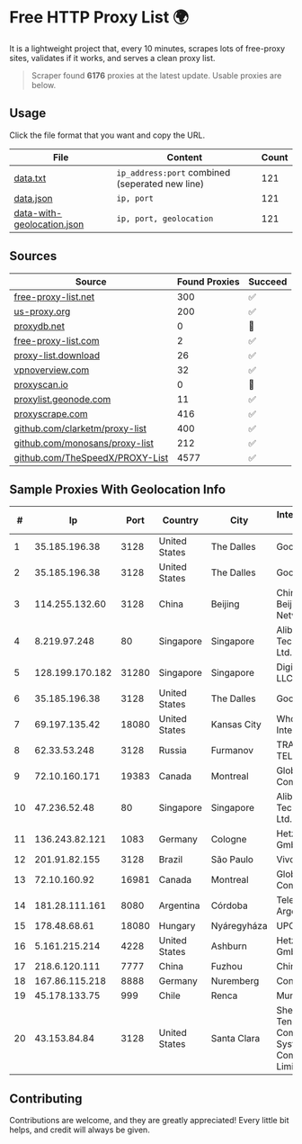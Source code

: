 
# Free HTTP Proxy List 🌍

It is a lightweight project that, every 10 minutes, scrapes lots of free-proxy sites, validates if it works, and serves a clean proxy list.


> Scraper found **6176** proxies at the latest update. Usable proxies are below.

## Usage

Click the file format that you want and copy the URL.


|File|Content|Count|
|----|-------|-----|
|[data.txt](https://raw.githubusercontent.com/themiralay/Proxy-List-World/master/data.txt)|`ip_address:port` combined (seperated new line)|121|
|[data.json](https://raw.githubusercontent.com/themiralay/Proxy-List-World/master/data.json)|`ip, port`|121|
|[data-with-geolocation.json](https://raw.githubusercontent.com/themiralay/Proxy-List-World/master/data-with-geolocation.json)|`ip, port, geolocation`|121|

## Sources

|Source|Found Proxies|Succeed|
|------|-------------|-------|
|[free-proxy-list.net](https://free-proxy-list.net)|300|✅|
|[us-proxy.org](https://www.us-proxy.org)|200|✅|
|[proxydb.net](http://proxydb.net)|0|🚫|
|[free-proxy-list.com](https://free-proxy-list.com/?page=&port=&type%5B%5D=http&type%5B%5D=https&up_time=0&search=Search)|2|✅|
|[proxy-list.download](https://www.proxy-list.download/HTTP)|26|✅|
|[vpnoverview.com](https://vpnoverview.com/privacy/anonymous-browsing/free-proxy-servers)|32|✅|
|[proxyscan.io](https://www.proxyscan.io)|0|🚫|
|[proxylist.geonode.com](https://proxylist.geonode.com/api/proxy-list?limit=300&page=1&sort_by=lastChecked&sort_type=desc&protocols=http,https)|11|✅|
|[proxyscrape.com](https://api.proxyscrape.com/v2/?request=displayproxies&protocol=http&timeout=10000&country=all&ssl=all&anonymity=all)|416|✅|
|[github.com/clarketm/proxy-list](https://raw.githubusercontent.com/clarketm/proxy-list/master/proxy-list-raw.txt)|400|✅|
|[github.com/monosans/proxy-list](https://raw.githubusercontent.com/monosans/proxy-list/main/proxies/http.txt)|212|✅|
|[github.com/TheSpeedX/PROXY-List](https://raw.githubusercontent.com/TheSpeedX/PROXY-List/master/http.txt)|4577|✅|


## Sample Proxies With Geolocation Info

|#|Ip|Port|Country|City|Internet Service Provider|
|-|--|----|-------|----|-------------------------|
|1|35.185.196.38|3128|United States|The Dalles|Google LLC|
|2|35.185.196.38|3128|United States|The Dalles|Google LLC|
|3|114.255.132.60|3128|China|Beijing|China Unicom Beijing Province Network|
|4|8.219.97.248|80|Singapore|Singapore|Alibaba (US) Technology Co., Ltd.|
|5|128.199.170.182|31280|Singapore|Singapore|DigitalOcean, LLC|
|6|35.185.196.38|3128|United States|The Dalles|Google LLC|
|7|69.197.135.42|18080|United States|Kansas City|WholeSale Internet|
|8|62.33.53.248|3128|Russia|Furmanov|TRANS-TELECOM|
|9|72.10.160.171|19383|Canada|Montreal|GloboTech Communications|
|10|47.236.52.48|80|Singapore|Singapore|Alibaba (US) Technology Co., Ltd.|
|11|136.243.82.121|1083|Germany|Cologne|Hetzner Online GmbH|
|12|201.91.82.155|3128|Brazil|São Paulo|Vivo|
|13|72.10.160.92|16981|Canada|Montreal|GloboTech Communications|
|14|181.28.111.161|8080|Argentina|Córdoba|Telecom Argentina S.A|
|15|178.48.68.61|18080|Hungary|Nyáregyháza|UPC|
|16|5.161.215.214|4228|United States|Ashburn|Hetzner Online GmbH|
|17|218.6.120.111|7777|China|Fuzhou|China Telecom|
|18|167.86.115.218|8888|Germany|Nuremberg|Contabo GmbH|
|19|45.178.133.75|999|Chile|Renca|Mundonet S.p.A|
|20|43.153.84.84|3128|United States|Santa Clara|Shenzhen Tencent Computer Systems Company Limited|



## Contributing

Contributions are welcome, and they are greatly appreciated! Every
little bit helps, and credit will always be given.

